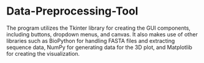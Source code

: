 # Data-Preprocessing-Tool
The program utilizes the Tkinter library for creating the GUI components, including buttons, dropdown menus, and canvas. It also makes use of other libraries such as BioPython for handling FASTA files and extracting sequence data, NumPy for generating data for the 3D plot, and Matplotlib for creating the visualization.
